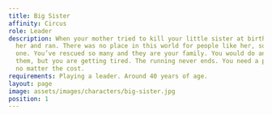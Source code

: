 ```yaml
---
title: Big Sister
affinity: Circus
role: Leader
description: When your mother tried to kill your little sister at birth, you took
  her and ran. There was no place in this world for people like her, so you created
  one. You’ve rescued so many and they are your family. You would do anything for
  them, but you are getting tired. The running never ends. You need a permanent solution,
  no matter the cost.
requirements: Playing a leader. Around 40 years of age.
layout: page
image: assets/images/characters/big-sister.jpg
position: 1
---
```

